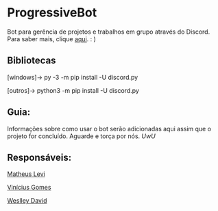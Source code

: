 # ProgressiveBot
Bot para gerência de projetos e trabalhos em grupo através do Discord. Para saber mais, clique [aqui](https://progressivebot.netlify.app). : )

## Bibliotecas

[windows]-> py -3 -m pip install -U discord.py

[outros]-> python3 -m pip install -U discord.py

## Guia:

Informações sobre como usar o bot serão adicionadas aqui assim que o projeto for concluído. Aguarde e torça por nós. <i>UwU</i>

## Responsáveis:

[Matheus Levi](https://github.com/MathLevi20)

[Vinícius Gomes](https://github.com/vinicius849)

[Weslley David](https://github.com/Weslley-David)
